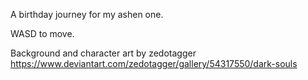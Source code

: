 A birthday journey for my ashen one.

WASD to move.

Background and character art by zedotagger
https://www.deviantart.com/zedotagger/gallery/54317550/dark-souls